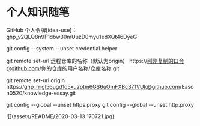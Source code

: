 # 个人知识随笔

GitHub 个人令牌[idea-use]：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



git config --system --unset credential.helper

 git remote set-url 远程仓库的名称（默认为origin） https://刚刚复制的口令@github.com/你的仓库的用户名称/仓库名称.git

 git remote set-url origin https://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@github.com/Eason0520/knowledge-essay.git

git config --global --unset https.proxy
git config --global --unset http.proxy



![](assets/README/2020-03-13 170721.jpg)